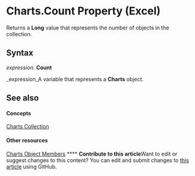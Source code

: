 
# Charts.Count Property (Excel)

Returns a  **Long** value that represents the number of objects in the collection.


## Syntax

 _expression_. **Count**

 _expression_A variable that represents a  **Charts** object.


## See also


#### Concepts


 [Charts Collection](06d4602e-a713-7ca0-db39-2d8a29f084a0.md)
#### Other resources


 [Charts Object Members](209281d5-4fda-65f1-ac1c-6ae43c2764ba.md)
****   **Contribute to this article**Want to edit or suggest changes to this content? You can edit and submit changes to  [this article](https://github.com/jhershey00/VBA_Excel_Test/OpenXMLCon/articles/e759c195-52b0-03d8-06c5-aff76a773d49.md) using GitHub.

